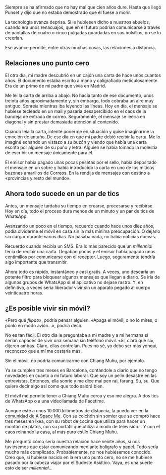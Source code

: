 Siempre se ha afirmado que no hay mal que cien años dure. Hasta que llegó Punset y dijo que no estaba demostrado que él fuese a morir.

La tecnología avanza deprisa. Si le hubiesen dicho a nuestros abuelos, cuando era unos renacuajos, que en el futuro podrían comunicarse a través de pantallas de cuatro o cinco pulgadas guardadas en sus bolsillos, no se lo creerían.

Ese avance permite, entre otras muchas cosas, las relaciones a distancia.

## Relaciones uno punto cero

El otro día, mi madre descubrió en un cajón una carta de hace unos cuantos años. El documento estaba escrito a mano y caligrafiado meticulosamente. Era de un primo de mi padre que vivía en Madrid.

Me leí la carta de arriba a abajo. No hacía tanto de ese documento, unos treinta años aproximadamente y, sin embargo, todo cobraba un aire muy antiguo. Sonreía mientras iba leyendo las líneas. Hoy en día, el mensaje se hubiese tecleado en un mail y pasaría desapercibido en el caos de la bandeja de entrada de correo. Seguramente, el mensaje se leería en diagonal y sin prestar demasiada atención al contenido.

Cuando leía la carta, intenté ponerme en situación y quise imaginarme la emoción de antaño. De ese día en que mi padre debió recibir la carta. Me lo imaginé echando un vistazo a su buzón y viendo que había una carta escrita por alguien de su puño y letra. Alguien se había tomado la molestia de escribir un mensaje únicamente para él.

El emisor había pagado unas pocas pesetas por el sello, había depositado el mensaje en un sobre y había introducido la carta en uno de los míticos buzones amarillos de Correos. En la rendija de mensajes con destino a «provincias y resto del mundo».

## Ahora todo sucede en un par de tics

Antes, un mensaje tardaba su tiempo en crearse, procesarse y recibirse. Hoy en día, todo el proceso dura menos de un minuto y un par de tics de WhatsApp.

Avanzando un poco en el tiempo, recuerdo cuando hace unos diez años, podía olvidarme el móvil en casa sin la más mínima preocupación. O dejarlo sin cargar durante varios días. No pasaba nada, no había noticias nuevas.

Recuerdo cuando recibía un SMS. Era lo más parecido que un *millennial* tenía de recibir una carta. Llegaban pocos y el emisor había pagado unos centimillos por comunicarse con el receptor. Luego, seguramente tendría algo importante que transmitir.

Ahora todo es rápido, instantáneo y casi gratis. A veces, uno desearía un potente filtro para bloquear algunos mensajes que llegan a diario. Se iría de algunos grupos de WhatsApp si el aplicativo no dejase rastro. Y, en definitiva, a veces sería liberador vivir sin un aparato pegado al cuerpo veinticuatro horas.

## ¿Es posible vivir sin móvil?

«Pero qué *flipao*», podría pensar alguien. «Apaga el móvil, o no lo mires, o ponlo en modo avión...», podría decir.

No es tan fácil. El otro día le preguntaba a mi madre y a mi hermana si serían capaces de vivir una semana sin teléfono móvil. «Sí, claro que sí», dijeron ambas. Claro, ellas controlan. Pues no sé, yo debo ser más yonqui, reconozco que a mí me costaría más.

Sin el móvil, no podría comunicarme con Chiang Muhu, por ejemplo.

Ya se cumplen tres meses en Barcelona, contándole a diario que no tengo novedades en cuanto a mi futuro laboral. Que soy un pelín desastre en las entrevistas. Entonces, ella sonríe y me dice mai pen rai, farang. Su, su. Que quiere decir algo así como que todo saldrá bien.

El móvil me permite tener a Chiang Muhu cerca y eso me alegra. A dos tics de WhatsApp o a una videollamada de Facetime.

Aunque esté a unos 10.000 kilómetros de distancia, la puedo ver en la [comunidad de A Space Me](https://nomoresheet.es/a-space-me/). Con su colchón sin somier que se compró hace tres meses en Ikea, con su robot de cocina que utiliza para hacer un montón de platos, con su portátil que utiliza a modo de televisión... Y con el caos reinando la casa, al más puro estilo Chiang Muhu.

Me pregunto cómo sería nuestra relación hace veinte años, si nos tuviésemos que estar comunicando mediante bolígrafo y papel. Todo sería mucho más complicado. Probablemente, no nos hubiésemos conocido. Creo que, si hubiese nacido en la era uno punto cero, no se me hubiese pasado por la cabeza viajar por el Sudeste Asiático. Vaya, es una suerte esto de ser *millennial*...